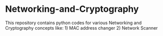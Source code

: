 # Networking-and-Cryptography
This repository contains python codes for various Networking and Cryptography concepts like:
     1) MAC address changer
     2) Network Scanner 

